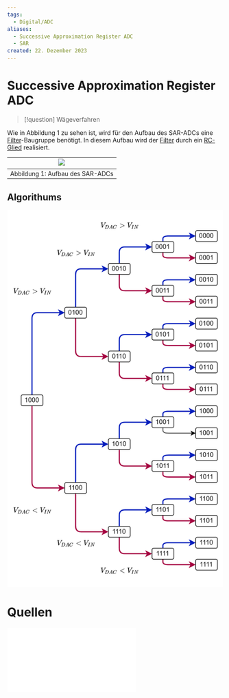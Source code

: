 ```yaml
---
tags:
  - Digital/ADC
aliases:
  - Successive Approximation Register ADC
  - SAR
created: 22. Dezember 2023
---
```


# Successive Approximation Register ADC

> [!question] Wägeverfahren

Wie in Abbildung 1 zu sehen ist, wird für den Aufbau des SAR-ADCs eine [Filter](../Hardwareentwicklung/Filter.md)-Baugruppe benötigt. In diesem Aufbau wird der [Filter](../Hardwareentwicklung/Filter.md) durch ein [RC-Glied](../Hardwareentwicklung/Filter.md) realisiert.

|![](assets/Pasted%20image%2020231223180638.png)   |
|---|
|Abbildung 1: Aufbau des SAR-ADCs|

## Algorithums

![|525](../Hardwareentwicklung/assets/Waegeverfahren.png)

# Quellen

![](../xEDU/(SemB1)-WS23/ELIT%20PR/AnalogeDigitaleST/ELIT-PR_AD-ST_k12136610_k12306171.pdf)